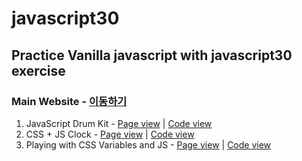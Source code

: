 # javascript30
## Practice Vanilla javascript with javascript30 exercise

### Main Website - [이동하기](https://s3.ap-northeast-2.amazonaws.com/bongbong/javascript30/index.html)

01. JavaScript Drum Kit - [Page view](https://s3.ap-northeast-2.amazonaws.com/bongbong/javascript30/html/01.html) | [Code view](/html/01.html)
02. CSS + JS Clock - [Page view](https://s3.ap-northeast-2.amazonaws.com/bongbong/javascript30/html/02.html) | [Code view](/html/02.html)
03. Playing with CSS Variables and JS - [Page view](https://s3.ap-northeast-2.amazonaws.com/bongbong/javascript30/html/03.html) | [Code view](/html/03.html)

